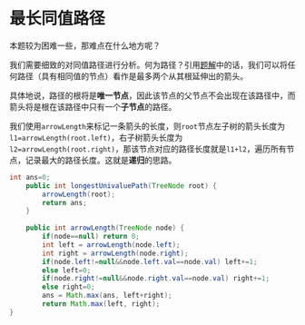 # 最长同值路径

本题较为困难一些，那难点在什么地方呢？

我们需要细致的对同值路径进行分析。何为路径？引用[题解](https://leetcode-cn.com/problems/longest-univalue-path/solution/zui-chang-tong-zhi-lu-jing-by-leetcode/)中的话，我们可以将任何路径（具有相同值的节点）看作是最多两个从其根延伸出的箭头。

具体地说，路径的根将是**唯一节点**，因此该节点的父节点不会出现在该路径中，而箭头将是根在该路径中只有一个**子节点**的路径。

我们使用`arrowLength`来标记一条箭头的长度，则`root`节点左子树的箭头长度为`l1=arrowLength(root.left)`，右子树箭头长度为`l2=arrowLength(root.right)`，那该节点对应的路径长度就是`l1+l2`，遍历所有节点，记录最大的路径长度。这就是**递归**的思路。

```java
int ans=0;
	public int longestUnivaluePath(TreeNode root) {
        arrowLength(root);
        return ans;
    }
	
	public int arrowLength(TreeNode node) {
		if(node==null) return 0;
		int left = arrowLength(node.left);
		int right = arrowLength(node.right);
		if(node.left!=null&&node.left.val==node.val) left+=1;
		else left=0;
		if(node.right!=null&&node.right.val==node.val) right+=1;
		else right=0;
		ans = Math.max(ans, left+right);
		return Math.max(left, right);
}
```

